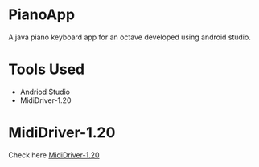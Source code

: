 # PianoApp
A java piano keyboard app for an octave developed using android studio.

# Tools Used
- Andriod Studio
- MidiDriver-1.20

# MidiDriver-1.20
Check here [MidiDriver-1.20](https://github.com/billthefarmer/mididriver/releases)
